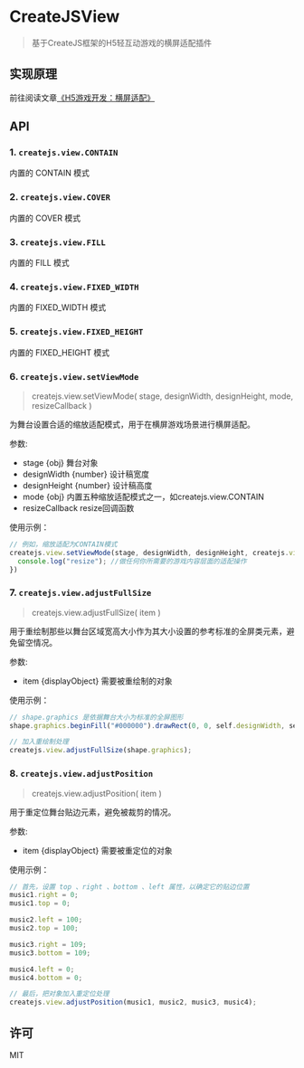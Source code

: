 # CreateJSView
> 基于CreateJS框架的H5轻互动游戏的横屏适配插件

## 实现原理
前往阅读文章[《H5游戏开发：横屏适配》](https://aotu.io/notes/2017/10/18/landscape_mode_in_html5_game/)


## API
### 1. `createjs.view.CONTAIN`
内置的 CONTAIN 模式


### 2. `createjs.view.COVER`
内置的 COVER 模式


### 3. `createjs.view.FILL`
内置的 FILL 模式


### 4. `createjs.view.FIXED_WIDTH`
内置的 FIXED_WIDTH 模式


### 5. `createjs.view.FIXED_HEIGHT`
内置的 FIXED_HEIGHT 模式


### 6. `createjs.view.setViewMode`
> createjs.view.setViewMode( stage, designWidth, designHeight, mode, resizeCallback )

为舞台设置合适的缩放适配模式，用于在横屏游戏场景进行横屏适配。

参数:
- stage {obj} 舞台对象
- designWidth {number} 设计稿宽度
- designHeight {number} 设计稿高度
- mode {obj} 内置五种缩放适配模式之一，如createjs.view.CONTAIN
- resizeCallback resize回调函数

使用示例：
```javascript
// 例如，缩放适配为CONTAIN模式
createjs.view.setViewMode(stage, designWidth, designHeight, createjs.view.CONTAIN, function(){
  console.log("resize"); //做任何你所需要的游戏内容层面的适配操作
})
```

### 7. `createjs.view.adjustFullSize`
> createjs.view.adjustFullSize( item )

用于重绘制那些以舞台区域宽高大小作为其大小设置的参考标准的全屏类元素，避免留空情况。

参数:
- item {displayObject} 需要被重绘制的对象

使用示例：
```javascript
// shape.graphics 是依据舞台大小为标准的全屏图形
shape.graphics.beginFill("#000000").drawRect(0, 0, self.designWidth, self.designHeight);

// 加入重绘制处理
createjs.view.adjustFullSize(shape.graphics);
```


### 8. `createjs.view.adjustPosition`
> createjs.view.adjustPosition( item )

用于重定位舞台贴边元素，避免被裁剪的情况。

参数:
- item {displayObject} 需要被重定位的对象

使用示例：
```javascript
// 首先，设置 top 、right 、bottom 、left 属性，以确定它的贴边位置
music1.right = 0;
music1.top = 0;

music2.left = 100;
music2.top = 100;

music3.right = 109;
music3.bottom = 109;

music4.left = 0;
music4.bottom = 0;

// 最后，把对象加入重定位处理
createjs.view.adjustPosition(music1, music2, music3, music4);
```

## 许可
MIT

